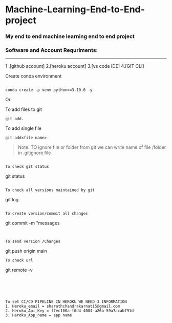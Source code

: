 # Machine-Learning-End-to-End-project
### My end to end machine learning end to end project

 ### Software and Account Requriments:
--------------
 1 .[github account]
 2.[heroku account]
 3.[vs code IDE]
 4.[GIT CLI]



Create conda environment 
```

conda create -p venv python==3.10.6 -y
```
Or 

To add files to git 
```
git add.
```

To add single file 
```
git add<file name>
```


> Note: TO ignore file or folder from git we can write name of file /folder in .gitignore file
``` 

To check git status 
```

git status 
```

To check all versions maintained by git 
```
git log
```

To create version/commit all changes 
```
git commit -m "messages
```


To send version /Changes 
```
git push origin main
```
To check url
```
git remote -v
```





To set CI/CD PIPELINE IN HEROKU WE NEED 3 INFORMATION 
1. Heroku_email = sharathchandrakarnati5@gmail.com
2. Heroku_Api_Key = f7ec100a-f0d4-4084-a26b-59a7acab791d
3. Heroku_App_name = app name 